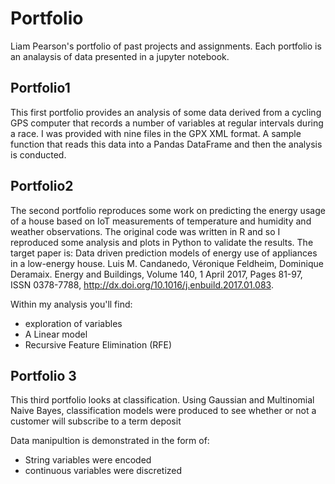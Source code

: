 # Portfolio
Liam Pearson's portfolio of past projects and assignments. Each portfolio is an analaysis of data presented in a jupyter notebook. 

## Portfolio1
This first portfolio provides an analysis of some data derived from a cycling GPS computer that records a number of variables at regular intervals during a race.  I was provided with nine files in the GPX XML format. A sample function that reads this data into a Pandas DataFrame and then the analysis is conducted. 

## Portfolio2
The second portfolio reproduces some work on predicting the energy usage of a house based on IoT measurements of temperature and humidity and weather observations. The original code was written in R and so I reproduced some analysis and plots in Python to validate the results. The target paper is: 
Data driven prediction models of energy use of appliances in a low-energy house. Luis M. Candanedo, Véronique Feldheim, Dominique Deramaix. Energy and Buildings, Volume 140, 1 April 2017, Pages 81-97, ISSN 0378-7788, http://dx.doi.org/10.1016/j.enbuild.2017.01.083.

Within my analysis you'll find:
- exploration of variables
- A Linear model
- Recursive Feature Elimination (RFE)


## Portfolio 3
This third portfolio looks at classification. Using Gaussian and Multinomial Naive Bayes, classification models were produced to see whether or not a customer will subscribe to a term deposit

Data manipultion is demonstrated in the form of:
- String variables were encoded
- continuous variables were discretized 